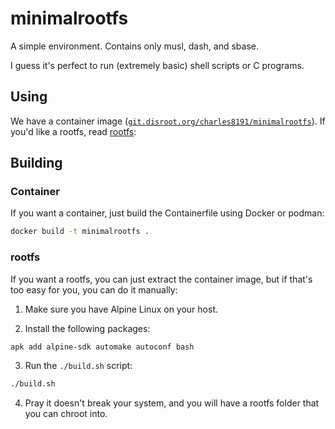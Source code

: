 # minimalrootfs

A simple environment. Contains only musl, dash, and sbase.

I guess it's perfect to run (extremely basic) shell scripts or C programs.

## Using

We have a container image ([`git.disroot.org/charles8191/minimalrootfs`](https://git.disroot.org/charles8191/minimalrootfs/packages)). If you'd like a rootfs, read [rootfs](#rootfs):

## Building

### Container

If you want a container, just build the Containerfile using Docker or podman:

```sh
docker build -t minimalrootfs .
```

### rootfs

If you want a rootfs, you can just extract the container image, but if that's too easy for you, you can do it manually:

1. Make sure you have Alpine Linux on your host.

2. Install the following packages:

```sh
apk add alpine-sdk automake autoconf bash
```

3. Run the `./build.sh` script:

```sh
./build.sh
```

4. Pray it doesn't break your system, and you will have a rootfs folder that you can chroot into.
